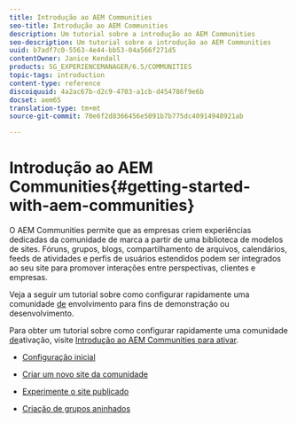 ```yaml
---
title: Introdução ao AEM Communities
seo-title: Introdução ao AEM Communities
description: Um tutorial sobre a introdução ao AEM Communities
seo-description: Um tutorial sobre a introdução ao AEM Communities
uuid: b7adf7c0-5563-4e44-bb53-04a566f271d5
contentOwner: Janice Kendall
products: SG_EXPERIENCEMANAGER/6.5/COMMUNITIES
topic-tags: introduction
content-type: reference
discoiquuid: 4a2ac67b-d2c9-4703-a1cb-d454786f9e6b
docset: aem65
translation-type: tm+mt
source-git-commit: 70e6f2d8366456e5091b7b775dc40914948921ab

---
```



# Introdução ao AEM Communities{#getting-started-with-aem-communities}

O AEM Communities permite que as empresas criem experiências dedicadas da comunidade de marca a partir de uma biblioteca de modelos de sites. Fóruns, grupos, blogs, compartilhamento de arquivos, calendários, feeds de atividades e perfis de usuários estendidos podem ser integrados ao seu site para promover interações entre perspectivas, clientes e empresas.

Veja a seguir um tutorial sobre como configurar rapidamente uma comunidade [de](/help/communities/overview.md#engagement-community) envolvimento para fins de demonstração ou desenvolvimento.

Para obter um tutorial sobre como configurar rapidamente uma comunidade [de](/help/communities/overview.md#enablement-community)ativação, visite [Introdução ao AEM Communities para ativar](/help/communities/getting-started-enablement.md).

* [Configuração inicial](/help/communities/setup.md)

* [Criar um novo site da comunidade](/help/communities/create-site.md)

* [Experimente o site publicado](/help/communities/published-site.md)

* [Criação de grupos aninhados](/help/communities/nested-groups.md)

